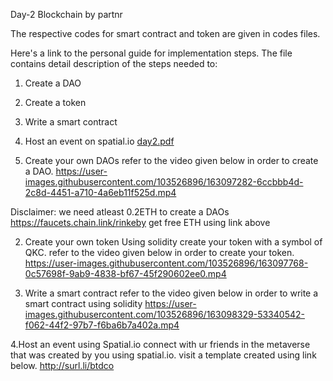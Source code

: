 Day-2 Blockchain by partnr

The respective codes for smart contract and token are given in codes files.

Here's a link to the personal guide for implementation steps.
The file contains detail description of the steps needed to:
1. Create a DAO
2. Create a token
3. Write a smart contract
4. Host an event on spatial.io
[day2.pdf](https://github.com/lalanaN202/blockchain/files/8496113/day2.pdf)

1. Create your own DAOs
refer to the video given below in order to create a DAO.
https://user-images.githubusercontent.com/103526896/163097282-6ccbbb4d-2c8d-4451-a710-4a6eb11f525d.mp4

Disclaimer: we need atleast 0.2ETH to create a DAOs
https://faucets.chain.link/rinkeby
get free ETH using link above

2. Create your own token
Using solidity create your token with a symbol of QKC.
refer to the video given below in order to create your token.
https://user-images.githubusercontent.com/103526896/163097768-0c57698f-9ab9-4838-bf67-45f290602ee0.mp4

3. Write a smart contract
refer to the video given below in order to write a smart contract using solidity
https://user-images.githubusercontent.com/103526896/163098329-53340542-f062-44f2-97b7-f6ba6b7a402a.mp4

4.Host an event using Spatial.io
connect with ur friends in the metaverse that was created by you using spatial.io.
visit a template created using link below.
http://surl.li/btdco





